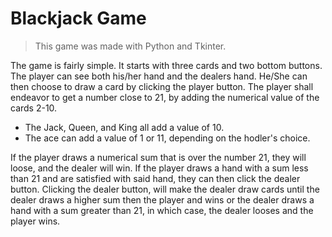 # Blackjack Game

> This game was made with Python and Tkinter.

The game is fairly simple. It starts with three cards and two bottom buttons.
The player can see both his/her hand and the dealers hand. 
He/She can then choose to draw a card by clicking the player button.
The player shall endeavor to get a number close to 21, by adding the numerical value of the cards 2-10.
- The Jack, Queen, and King all add a value of 10.
- The ace can add a value of 1 or 11, depending on the hodler's choice.

If the player draws a numerical sum that is over the number 21, they will loose, and the dealer will win.
If the player draws a hand with a sum less than 21 and are satisfied with said hand, they can then click the dealer button.
Clicking the dealer button, will make the dealer draw cards until the dealer draws a higher sum then the player and wins
or the dealer draws a hand with a sum greater than 21, in which case, the dealer looses and the player wins.

